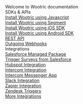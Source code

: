 <div class="wootric-doc-landing">
    <div class="wootric-doc-header">
        <div class="wootric-doc-header__main">
            Welcome to Wootric documentation
        </div>
    </div>
    <div class="wootric-doc-landing-content">
        <div class="wootric-doc-landing-content__col">
            <div class="wootric-doc-landing-content__col__header">SDKs & APIs</div>
            <div class="wootric-doc-landing-content__type-wrapper">
                <div class="wootric-doc-landing-content__type">
                    <a class="wootric-doc-landing-content__type--javascript" href="/javascript">
                        <div class="wootric-doc-landing-content__type__img
                                    wootric-doc-landing-content__type__img--javascript"></div>
                        <div class="wootric-doc-landing-content__type__title">Install Wootric using Javascript</div>
                    </a>
                </div>
                <div class="wootric-doc-landing-content__type">
                    <a class="wootric-doc-landing-content__type--segment" href="/segment">
                        <div class="wootric-doc-landing-content__type__img
                                    wootric-doc-landing-content__type__img--segment"></div>
                        <div class="wootric-doc-landing-content__type__title">Install Wootric using Segment</div>
                    </a>
                </div>
                <div class="wootric-doc-landing-content__type">
                    <a class="wootric-doc-landing-content__type--ios" href="/ios">
                        <div class="wootric-doc-landing-content__type__img
                                    wootric-doc-landing-content__type__img--ios"></div>
                        <div class="wootric-doc-landing-content__type__title">Install Wootric using iOS SDK</div>
                    </a>
                </div>
                <div class="wootric-doc-landing-content__type">
                    <a class="wootric-doc-landing-content__type--android" href="/android">
                        <div class="wootric-doc-landing-content__type__img
                                    wootric-doc-landing-content__type__img--android"></div>
                        <div class="wootric-doc-landing-content__type__title">Install Wootric using Android SDK</div>
                    </a>
                </div>
                <div class="wootric-doc-landing-content__type">
                    <a class="wootric-doc-landing-content__type--api" href="/api">
                        <div class="wootric-doc-landing-content__type__img
                                    wootric-doc-landing-content__type__img--api"></div>
                        <div class="wootric-doc-landing-content__type__title">REST API</div>
                    </a>
                </div>
                <div class="wootric-doc-landing-content__type">
                    <a class="wootric-doc-landing-content__type--webhooks" href="/webhooks">
                        <div class="wootric-doc-landing-content__type__img
                                    wootric-doc-landing-content__type__img--webhooks"></div>
                        <div class="wootric-doc-landing-content__type__title">Outgoing Webhooks</div>
                    </a>
                </div>
            </div>
        </div>
        <div class="wootric-doc-landing-content__col">
            <div class="wootric-doc-landing-content__col__header">Integrations</div>
            <div class="wootric-doc-landing-content__type-wrapper wootric-doc-landing-content__type-wrapper--integrations">
                <div class="wootric-doc-landing-content__type">
                    <a class="wootric-doc-landing-content__type--salesforce"
                       href="http://help.wootric.com/integrations/salesforce/salesforce-integration-faq"
                       target="_blank"
                       title="Opens in another tab">
                        <div class="wootric-doc-landing-content__type__img
                                    wootric-doc-landing-content__type__img--salesforce"></div>
                        <div class="wootric-doc-landing-content__type__title">Salesforce Managed Package</div>
                    </a>
                </div>
                <div class="wootric-doc-landing-content__type">
                    <a class="wootric-doc-landing-content__type--salesforce"
                       href="http://help.wootric.com/integrations/salesforce/salesforce-integration-faq"
                       target="_blank"
                       title="Opens in another tab">
                        <div class="wootric-doc-landing-content__type__img
                                    wootric-doc-landing-content__type__img--salesforce"></div>
                        <div class="wootric-doc-landing-content__type__title">Trigger Surveys from Salesforce</div>
                    </a>
                </div>
                <div class="wootric-doc-landing-content__type">
                    <a class="wootric-doc-landing-content__type--hubspot"
                       href="http://help.wootric.com/integrations/hubspot-integration"
                       target="_blank"
                       title="Opens in another tab">
                        <div class="wootric-doc-landing-content__type__img
                                    wootric-doc-landing-content__type__img--hubspot"></div>
                        <div class="wootric-doc-landing-content__type__title">Hubspot Integration</div>
                    </a>
                </div>
                <div class="wootric-doc-landing-content__type">
                    <a class="wootric-doc-landing-content__type--intercom"
                       href="http://help.wootric.com/integrations/how-do-i-post-wootric-responses-to-intercom"
                       target="_blank"
                       title="Opens in another tab">
                        <div class="wootric-doc-landing-content__type__img
                                    wootric-doc-landing-content__type__img--intercom"></div>
                        <div class="wootric-doc-landing-content__type__title">Intercom Integration</div>
                    </a>
                </div>
                <div class="wootric-doc-landing-content__type">
                    <a class="wootric-doc-landing-content__type--intercom"
                       href="http://help.wootric.com/integrations/how-do-i-send-wootric-surveys-in-intercom-messenger"
                       target="_blank"
                       title="Opens in another tab">
                        <div class="wootric-doc-landing-content__type__img
                                    wootric-doc-landing-content__type__img--intercom"></div>
                        <div class="wootric-doc-landing-content__type__title">Intercom Messenger App</div>
                    </a>
                </div>
                <div class="wootric-doc-landing-content__type">
                    <a class="wootric-doc-landing-content__type--slack"
                       href="http://help.wootric.com/integrations/how-do-i-post-my-wootric-responses-to-slack"
                       target="_blank"
                       title="Opens in another tab">
                        <div class="wootric-doc-landing-content__type__img
                                    wootric-doc-landing-content__type__img--slack"></div>
                        <div class="wootric-doc-landing-content__type__title">Slack Integration</div>
                    </a>
                </div>
                <div class="wootric-doc-landing-content__type">
                    <a class="wootric-doc-landing-content__type--zapier"
                       href="http://help.wootric.com/integrations/wootric-integrations-with-zapier"
                       target="_blank"
                       title="Opens in another tab">
                        <div class="wootric-doc-landing-content__type__img
                                    wootric-doc-landing-content__type__img--zapier"></div>
                        <div class="wootric-doc-landing-content__type__title">Zapier Integration</div>
                    </a>
                </div>
                <div class="wootric-doc-landing-content__type">
                    <a class="wootric-doc-landing-content__type--zendesk"
                       href="http://help.wootric.com/integrations/zendesk/enable-wootric-zendesk-integration-to-trigger-surveys"
                       target="_blank"
                       title="Opens in another tab">
                        <div class="wootric-doc-landing-content__type__img
                                    wootric-doc-landing-content__type__img--zendesk"></div>
                        <div class="wootric-doc-landing-content__type__title">Zendesk Triggers</div>
                    </a>
                </div>
                <div class="wootric-doc-landing-content__type">
                    <a class="wootric-doc-landing-content__type--more"
                       href="https://www.wootric.com/integrations/"
                       target="_blank"
                       title="Opens in another tab">
                        <div class="wootric-doc-landing-content__type__img
                                    wootric-doc-landing-content__type__img--more"></div>
                        <div class="wootric-doc-landing-content__type__title">More Integrations</div>
                    </a>
                </div>
                <div class="wootric-doc-landing-content__type"></div>
            </div>
        </div>
    </div>
</div>